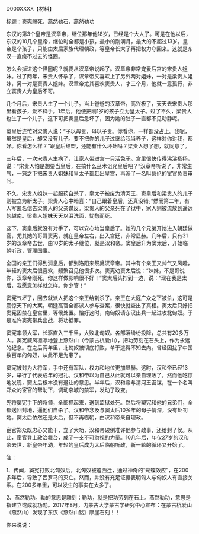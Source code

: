 D000XXXX【材料】

标题：窦宪赐死，燕然勒石，燕然勒功

东汉的第3个皇帝是汉章帝，继位那年他18岁，已经是个大人了。可是在他以后，东汉的10几个皇帝，继位时全都是小孩，最小的刚满月，最大的不超过13岁。皇帝是个孩子，只能由太后家族代理朝政，等皇帝长大了再把权力夺回来。这就是东汉一直绕不过去的怪圈。

怎么会掉进这个怪圈呢？就要从汉章帝说起了。汉章帝非常宠爱后宫的宋贵人姐妹。过了两年，宋贵人怀孕了，汉章帝又喜欢上了另外两对姐妹，一对是梁贵人姐妹，另一对是窦贵人姐妹。汉章帝尤其喜欢窦贵人，才三个月，他就一意孤行，非立窦贵人为皇后不可。

几个月后，宋贵人生了一个儿子。当上爸爸的汉章帝，高兴极了，天天去宋贵人那里看孩子，爱不释手。1年后，他便把刚1岁的孩子立为皇太子。过了不久，梁贵人也生了一个儿子。这下可把窦皇后急坏了，因为她的肚子一直都不见动静呢。

窦皇后连忙对梁贵人说：“子以母贵，母以子贵。你看你，一样都没占上。我呢，虽然是皇后，却又没有儿子。要不把你的儿子过继给我当养子，这样对你对我，都好。你看怎么样？”跟皇后结盟，还能有什么坏处吗？梁贵人想了想，就同意了。

三年后，一次宋贵人生病了，让家人带进宫一只活兔子。宫里很快传得沸沸扬扬，说：“宋贵人怕是想要当皇后，在搞什么巫术诅咒皇后吧？”汉章帝听说了，非常生气，一怒之下把宋贵人姐妹和皇太子都赶出皇宫，再派了一名叫蔡伦的宦官负责审问。

不久，宋贵人姐妹一起服药自杀了，皇太子被废为清河王，窦皇后和梁贵人的儿子则被立为新太子。梁贵人心中暗喜：“自己跟着皇后，还真没错。”然而第二年，有人写匿名信告梁贵人的父亲谋反。梁贵人的父亲死在了狱中，家人则被流放到遥远的越南。梁贵人姐妹天天以泪洗面，忧愁而死。

这下，窦皇后就没有对手了，可以安心地当皇后了。她的几个兄弟开始进入朝廷做官，尤其她的哥哥窦宪，就在皇帝左右，出入宫廷，非常显赫。几年后，只有31岁的汉章帝去世，由10岁的太子继位，就是汉和帝。窦皇后升为窦太后，开始临朝听政，管理国事。

全国的亲王们得到消息后，都到洛阳来祭奠汉章帝。其中有个亲王又帅气又风趣，年轻的窦太后很喜欢，频繁召见他很多次。窦宪劝窦太后说：“妹妹，不是哥说你，汉章帝刚死，你这样做影响很不好！”窦太后头拧到一边，说：“现在我是太后，我愿意怎样就怎样。你少管！”

窦宪气坏了，回去就派人把这个亲王给刺杀了。亲王在大庭广众之下被杀，这可是震惊天下的大案。朝廷高官全都派人参与查案，很快就查出了真相。窦太后只好把窦宪囚禁在皇宫里，等候处置。恰好这时，南匈奴请东汉出兵一起进攻北匈奴。于是准许窦宪带兵出战，将功抵罪。

窦宪率领大军，长驱直入三千里，大败北匈奴。各部落纷纷投降，总共有20多万人。窦宪威风凛凛地登上燕然山（今蒙古杭爱山），把功劳刻在石头上，作为永远的纪念。在之后两年里，北匈奴被彻底打败，单于逃得不知去向。曾经困扰了中国数百年的匈奴，从此不足为患了。

窦宪被封为大将军，手中还有军队，权力和地位更加显赫。这时，汉和帝已经13岁，举行了代表成年的冠礼。汉和帝以为自己从此就可以亲自理政了，然而他吃惊地发现，窦太后根本没有退让的意思。半年后，汉和帝与清河王密谋，在一个名叫郑众的宦官的帮助下，调动京城的禁军，发动了政变。

先将窦宪手下的将领，全部抓起来，送到监狱处死。然后将窦宪和他的兄弟们，全都送回封地，逼他们自杀了。汉和帝念及与窦太后10多年的母子情深，没有处罚她。窦太后依然还是太后，但不再临朝，由汉和帝亲自理政。

宦官郑众既忠心又能干，立了大功，汉和帝破例准许他参与政事，还给封了侯。从此，宦官登上政治舞台，成了一支不可忽视的力量。10几年后，年仅27岁的汉和帝去世，新皇帝年幼，年轻的皇后成为太后临朝听政，新一轮的循环又开始了。





注：

1、传闻，窦宪打败北匈奴后，北匈奴被迫西迁，通过神奇的“蝴蝶效应”，在200多年后，导致了西罗马的灭亡。然而，并没有充足证据表明匈人与匈奴人有直接关系。在200多年里，可以发生的事实在太多了。

2、燕然勒功。勒的意思是雕刻；勒功，就是把功劳刻在石上。燕然勒功，意思是指建立或成就功勋。2017年8月，内蒙古大学蒙古学研究中心宣布：在蒙古杭爱山（燕然山）发现了东汉《燕然山铭》摩崖石刻！！





你来说说：



